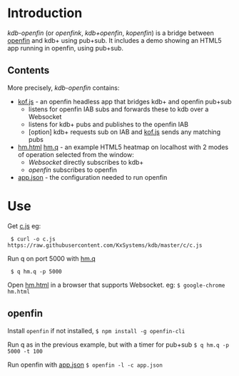 

# Introduction
*kdb-openfin* (or *openfink*, *kdb+openfin*, *kopenfin*) 
 is a bridge between [openfin](http://openfin.co/) and kdb+ using pub+sub.  It includes a demo showing an HTML5 app running in openfin, using pub+sub.

## Contents
More precisely, *kdb-openfin* contains:
 - [kof.js](kof.js) - an openfin headless app that bridges kdb+ and openfin pub+sub
   - listens for openfin IAB subs and forwards these to kdb over a Websocket
   - listens for kdb+ pubs and publishes to the openfin IAB
   - [option] kdb+ requests sub on IAB and [kof.js](kof.js) sends any matching pubs
 - [hm.html](hm.html) [hm.q](hm.q) - an example HTML5 heatmap on localhost with 2 modes of operation selected from the window:
   - *Websocket* directly subscribes to kdb+
   - *openfin* subscribes to openfin
 - [app.json](app.json) - the configuration needed to run openfin


# Use
Get [c.js](https://raw.githubusercontent.com/KxSystems/kdb/master/c/c.js) eg:
 
```
 $ curl -o c.js https://raw.githubusercontent.com/KxSystems/kdb/master/c/c.js 
```


Run q on port 5000 with [hm.q](hm.q)
 
```
 $ q hm.q -p 5000 
```


Open [hm.html](hm.html) in a browser that supports Websocket.  eg:
 `$ google-chrome hm.html`

## openfin 
Install `openfin` if not installed,
 `$ npm install -g openfin-cli`

Run q as in the previous example, but with a timer for pub+sub
 `$ q hm.q -p 5000 -t 100`

Run openfin with [app.json](app.json) 
 `$ openfin -l -c app.json`
